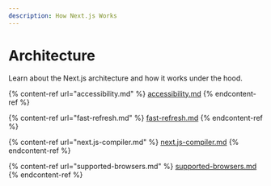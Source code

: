 ```yaml
---
description: How Next.js Works
---
```


# Architecture

Learn about the Next.js architecture and how it works under the hood.

{% content-ref url="accessibility.md" %}
[accessibility.md](accessibility.md)
{% endcontent-ref %}

{% content-ref url="fast-refresh.md" %}
[fast-refresh.md](fast-refresh.md)
{% endcontent-ref %}

{% content-ref url="next.js-compiler.md" %}
[next.js-compiler.md](next.js-compiler.md)
{% endcontent-ref %}

{% content-ref url="supported-browsers.md" %}
[supported-browsers.md](supported-browsers.md)
{% endcontent-ref %}

